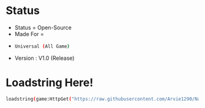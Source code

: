 # Status
- Status = Open-Source
- Made For =
- ```bash
  Universal (All Game)
  ```
- Version : V1.0 (Release)


# Loadstring Here!
```bash
loadstring(game:HttpGet("https://raw.githubusercontent.com/Arvie1290/Natural_Disaster/refs/heads/TP_Tween_Gui/TP_Tween_Gui.lua"))()
```

